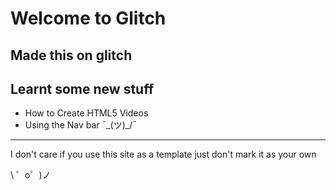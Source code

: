 Welcome to Glitch
=================
Made this on glitch
-------------------
Learnt some new stuff
-------------------

- How to Create HTML5 Videos
- Using the Nav bar ¯\_(ツ)_/¯

-------------------

I don't care if you use this site as a template just don't mark it as your own

\ ゜o゜)ノ
